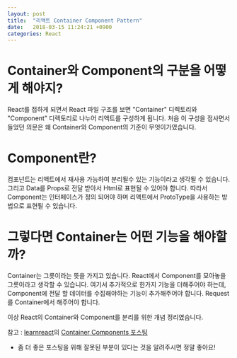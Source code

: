 ```yaml
---
layout: post
title:  "리액트 Container Component Pattern"
date:   2018-03-15 11:24:21 +0900
categories: React
---
```


# Container와 Component의 구분을 어떻게 해야지?
React를 접하게 되면서 React 파일 구조를 보면 "Container" 디렉토리와 "Component" 디렉토리로 나누어 리액트를 구성하게 됩니다.
처음 이 구성을 접사면서 들었던 의문은 왜 Container와 Component의 기준이 무엇이가였습니다.


# Component란?
컴포넌트는 리액트에서 재사용 가능하여 분리될수 있는 기능이라고 생각될 수 있습니다. 그리고 Data를 Props로 전달 받아서 Html로 표현될 수 있어야 합니다.
따라서 Component는 인터페이스가 정의 되어야 하며 리액트에서 ProtoType을 사용하는 방법으로 표현될 수 있습니다.


# 그렇다면 Container는 어떤 기능을 해야할까?
Container는 그릇이라는 뜻을 가지고 있습니다. React에서 Component를 모아놓을 그릇이라고 생각할 수 있습니다. 
여기서 추가적으로 한가지 기능을 더해주어야 하는데, Component에 전달 할 데이터를 수집해야하는 기능이 추가해주어야 합니다. 
Request를 Container에서 해주어야 합니다.

이상 React의 Container와 Component를 분리를 위한 개념 정리였습니다.


참고 : [learnreact][learnreact]의 [Container Components 포스팅][Container-Components]


* 좀 더 좋은 포스팅을 위해 잘못된 부분이 있다는 것을 알려주시면 정말 좋아요!

[learnreact]: https://medium.com/@learnreact
[Container-Components]: https://medium.com/@learnreact/container-components-c0e67432e005
